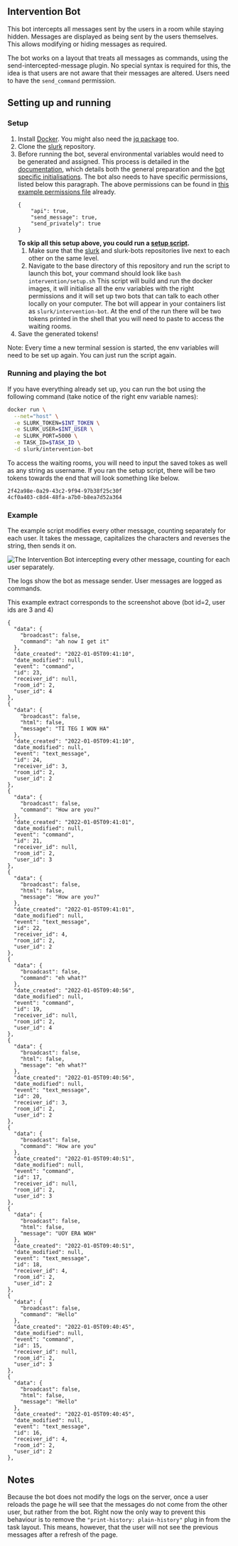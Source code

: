 ## Intervention Bot

This bot intercepts all messages sent by the users in a room while staying hidden. Messages are displayed as being sent by the users themselves. This allows modifying or hiding messages as required.

The bot works on a layout that treats all messages as commands, using the send-intercepted-message plugin. No special syntax is required for this, the idea is that users are not aware that their messages are altered. Users need to have the `send_command` permission.

## Setting up and running

### Setup 

1. Install [Docker](https://docs.docker.com/get-docker/). You might also need the [jq package](https://stedolan.github.io/jq/download/) too. 
2. Clone the [slurk](https://github.com/clp-research/slurk) repository.
3. Before running the bot, several environmental variables would need to be generated and assigned. This process is detailed in the [documentation](https://clp-research.github.io/slurk/slurk_gettingstarted.html), which details both the general preparation and the [bot specific initialisations](https://clp-research.github.io/slurk/slurk_gettingstarted.html#chatting-with-a-bot). The bot also needs to have specific permissions, listed below this paragraph. The above permissions can be found in [this example permissions file](https://github.com/clp-research/slurk-bots/blob/master/intervention/intervention_bot_permissions.json) already.  
    ```
    {
        "api": true,
        "send_message": true,
        "send_privately": true
    }
    ```
    **To skip all this setup above, you could run a [setup script](https://github.com/clp-research/slurk-bots/blob/master/intervention/setup.sh).** 
    1. Make sure that the [slurk](https://github.com/clp-research/slurk) and slurk-bots repositories live next to each other on the same level.
    2. Navigate to the base directory of this repository and run the script to launch this bot, your command should look like ```bash intervention/setup.sh``` 
    This script will build and run the docker images, it will initialise all the env variables with the right permissions and it will set up two bots that can talk to each other locally on your computer. The bot will appear in your containers list as ```slurk/intervention-bot```. At the end of the run there will be two tokens printed in the shell that you will need to paste to access the waiting rooms. 
4. Save the generated tokens!

Note: Every time a new terminal session is started, the env variables will need to be set up again. You can just run the script again. 
    
### Running and playing the bot

If you have everything already set up, you can run the bot using the following command (take notice of the right env variable names):    
```bash
docker run \
  --net="host" \
  -e SLURK_TOKEN=$INT_TOKEN \
  -e SLURK_USER=$INT_USER \
  -e SLURK_PORT=5000 \
  -e TASK_ID=$TASK_ID \
  -d slurk/intervention-bot
```

To access the waiting rooms, you will need to input the saved tokes as well as any string as username. If you ran the setup script, there will be two tokens towards the end that will look something like below.
```
2f42a98e-0a29-43c2-9f94-97b38f25c30f
4cf0a403-c8d4-48fa-a7b0-b8ea7d52a364
```

### Example

The example script modifies every other message, counting separately for each user. It takes the message, capitalizes the characters and reverses the string, then sends it on.

![The Intervention Bot intercepting every other message, counting for each user separately.](screenshot-example-intervention.png)

The logs show the bot as message sender. User messages are logged as commands.

This example extract corresponds to the screenshot above (bot id=2, user ids are 3 and 4)

```
{
  "data": {
    "broadcast": false,
    "command": "ah now I get it"
  },
  "date_created": "2022-01-05T09:41:10",
  "date_modified": null,
  "event": "command",
  "id": 23,
  "receiver_id": null,
  "room_id": 2,
  "user_id": 4
},
{
  "data": {
    "broadcast": false,
    "html": false,
    "message": "TI TEG I WON HA"
  },
  "date_created": "2022-01-05T09:41:10",
  "date_modified": null,
  "event": "text_message",
  "id": 24,
  "receiver_id": 3,
  "room_id": 2,
  "user_id": 2
},
{
  "data": {
    "broadcast": false,
    "command": "How are you?"
  },
  "date_created": "2022-01-05T09:41:01",
  "date_modified": null,
  "event": "command",
  "id": 21,
  "receiver_id": null,
  "room_id": 2,
  "user_id": 3
},
{
  "data": {
    "broadcast": false,
    "html": false,
    "message": "How are you?"
  },
  "date_created": "2022-01-05T09:41:01",
  "date_modified": null,
  "event": "text_message",
  "id": 22,
  "receiver_id": 4,
  "room_id": 2,
  "user_id": 2
},
{
  "data": {
    "broadcast": false,
    "command": "eh what?"
  },
  "date_created": "2022-01-05T09:40:56",
  "date_modified": null,
  "event": "command",
  "id": 19,
  "receiver_id": null,
  "room_id": 2,
  "user_id": 4
},
{
  "data": {
    "broadcast": false,
    "html": false,
    "message": "eh what?"
  },
  "date_created": "2022-01-05T09:40:56",
  "date_modified": null,
  "event": "text_message",
  "id": 20,
  "receiver_id": 3,
  "room_id": 2,
  "user_id": 2
},
{
  "data": {
    "broadcast": false,
    "command": "How are you"
  },
  "date_created": "2022-01-05T09:40:51",
  "date_modified": null,
  "event": "command",
  "id": 17,
  "receiver_id": null,
  "room_id": 2,
  "user_id": 3
},
{
  "data": {
    "broadcast": false,
    "html": false,
    "message": "UOY ERA WOH"
  },
  "date_created": "2022-01-05T09:40:51",
  "date_modified": null,
  "event": "text_message",
  "id": 18,
  "receiver_id": 4,
  "room_id": 2,
  "user_id": 2
},
{
  "data": {
    "broadcast": false,
    "command": "Hello"
  },
  "date_created": "2022-01-05T09:40:45",
  "date_modified": null,
  "event": "command",
  "id": 15,
  "receiver_id": null,
  "room_id": 2,
  "user_id": 3
},
{
  "data": {
    "broadcast": false,
    "html": false,
    "message": "Hello"
  },
  "date_created": "2022-01-05T09:40:45",
  "date_modified": null,
  "event": "text_message",
  "id": 16,
  "receiver_id": 4,
  "room_id": 2,
  "user_id": 2
},
```

## Notes

Because the bot does not modify the logs on the server, once a user reloads the page he will see that the messages do not come from the other user, but rather from the bot. Right now the only way to prevent this behaviour is to remove the `"print-history: plain-history"` plug in from the task layout. This means, however, that the user will not see the previous messages after a refresh of the page.